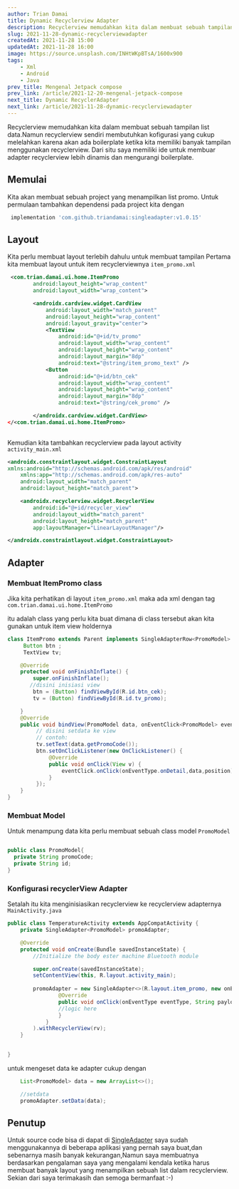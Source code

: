 ```yaml
---
author: Trian Damai
title: Dynamic Recyclerview Adapter
description: Recyclerview memudahkan kita dalam membuat sebuah tampilan list data.Namun recyclerview sendiri membutuhkan kofigurasi yang cukup melelahkan karena akan ada boilerplate ketika kita memiliki banyak tampilan menggunakan recyclerview.
slug: 2021-11-28-dynamic-recyclerviewadapter
createdAt: 2021-11-28 15:00
updatedAt: 2021-11-28 16:00
image: https://source.unsplash.com/INHtWKpBTsA/1600x900
tags:
    - Xml
    - Android
    - Java
prev_title: Mengenal Jetpack compose
prev_link: /article/2021-12-20-mengenal-jetpack-compose
next_title: Dynamic RecyclerAdapter
next_link: /article/2021-11-28-dynamic-recyclerviewadapter
---
```


Recyclerview memudahkan kita dalam membuat sebuah tampilan list data.Namun recyclerview sendiri membutuhkan kofigurasi yang cukup melelahkan karena akan ada boilerplate ketika kita memiliki banyak tampilan menggunakan recyclerview. Dari situ saya memiliki ide untuk membuar adapter recyclerview lebih dinamis dan mengurangi boilerplate.


## Memulai
Kita akan membuat sebuah project yang menampilkan list promo.
Untuk permulaan tambahkan dependensi pada project kita dengan

```groovy
 implementation 'com.github.triandamai:singleadapter:v1.0.15'
```
## Layout
Kita perlu membuat layout terlebih dahulu untuk membuat tampilan
Pertama kita membuat layout untuk item recyclerviewnya
`item_promo.xml`

```xml
 <com.trian.damai.ui.home.ItemPromo
        android:layout_height="wrap_content"
        android:layout_width="wrap_content">

        <androidx.cardview.widget.CardView
            android:layout_width="match_parent"
            android:layout_height="wrap_content"
            android:layout_gravity="center">
            <TextView
                android:id="@+id/tv_promo"
                android:layout_width="wrap_content"
                android:layout_height="wrap_content"
                android:layout_margin="8dp"
                android:text="@string/item_promo_text" />
            <Button
                android:id="@+id/btn_cek"
                android:layout_width="wrap_content"
                android:layout_height="wrap_content"
                android:layout_margin="8dp"
                android:text="@string/cek_promo" />

        </androidx.cardview.widget.CardView>
</<com.trian.damai.ui.home.ItemPromo>
     
```
Kemudian kita tambahkan recyclerview pada layout activity
`activity_main.xml`
```xml
<androidx.constraintlayout.widget.ConstraintLayout 
xmlns:android="http://schemas.android.com/apk/res/android"
    xmlns:app="http://schemas.android.com/apk/res-auto"
    android:layout_width="match_parent"
    android:layout_height="match_parent">

    <androidx.recyclerview.widget.RecyclerView
        android:id="@+id/recycler_view"
        android:layout_width="match_parent"
        android:layout_height="match_parent"
        app:layoutManager="LinearLayoutManager"/>

</androidx.constraintlayout.widget.ConstraintLayout>
```
## Adapter

### Membuat ItemPromo class
Jika kita perhatikan di layout `item_promo.xml` maka ada xml dengan tag `com.trian.damai.ui.home.ItemPromo`

itu adalah class yang perlu kita buat dimana di class tersebut akan kita gunakan untuk item view holdernya

```java
class ItemPromo extends Parent implements SingleAdapterRow<PromoModel> {
     Button btn ;
     TextView tv;

    @Override
    protected void onFinishInflate() {
        super.onFinishInflate();
       //disini inisiasi view
        btn = (Button) findViewById(R.id.btn_cek);
        tv = (Button) findViewById(R.id.tv_promo);

    }
    @Override
    public void bindView(PromoModel data, onEventClick<PromoModel> eventClick, int position) {
         // disini setdata ke view
         // contoh:
         tv.setText(data.getPromoCode());
         btn.setOnClickListener(new OnClickListener() {
             @Override
             public void onClick(View v) {
                 eventClick.onClick(onEventType.onDetail,data,position);
             }
         });
    }
}

```
### Membuat Model
Untuk menampung data kita perlu membuat sebuah class model `PromoModel`
```java

public class PromoModel{
  private String promoCode;
  private String id;
}

```
### Konfigurasi recyclerView Adapter
Setalah itu kita menginisiasikan recyclerview ke recyclerview adapternya
`MainActivity.java`
```java
public class TemperatureActivity extends AppCompatActivity {
    private SingleAdapter<PromoModel> promoAdapter;

    @Override
    protected void onCreate(Bundle savedInstanceState) {
        //Initialize the body ester machine Bluetooth module

        super.onCreate(savedInstanceState);
        setContentView(this, R.layout.activity_main);
        
        promoAdapter = new SingleAdapter<>(R.layout.item_promo, new onEventClick<PromoModel>() {
                @Override
                public void onClick(onEventType eventType, String payload, int position) {
                //logic here
                }
            }
        ).withRecyclerView(rv);
    }

    
}
```
untuk mengeset data ke adapter cukup dengan
```java
    List<PromoModel> data = new ArrayList<>();

    //setdata
    promoAdapter.setData(data);
```
## Penutup
Untuk source code bisa di dapat di [SingleAdapter](https://github.com/triandamai/singleadapter) saya sudah menggunakannya di beberapa aplikasi yang pernah saya buat,dan sebenarnya masih banyak kekurangan,Namun saya membuatnya berdasarkan pengalaman saya yang mengalami kendala ketika harus membuat banyak layout yang menampilkan sebuah list dalam recyclerview.
Sekian dari saya terimakasih dan semoga bermanfaat :-)